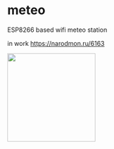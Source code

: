 # meteo
ESP8266 based wifi meteo station

in work https://narodmon.ru/6163

<img width=200 src=https://narodmon.ru/img/devs/D6163.jpg>
